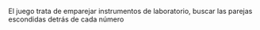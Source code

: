 El juego trata de emparejar instrumentos de laboratorio, buscar las parejas escondidas detrás de cada número

